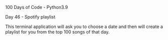 100 Days of Code - Python3.9

Day 46 - Spotify playlist

This terminal application will ask you to choose a date and then will create a playlist for you from the top 100 songs of that day.


